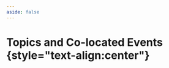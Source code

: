 ```yaml
---
aside: false
---
```


<script setup lang="ts">
import Topics from '#components/Topics.vue'
</script>

# Topics and Co-located Events {style="text-align:center"}

<Topics />
